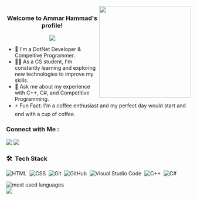 
<img width="250" align="right" src="https://c.tenor.com/_DOBjnGspYAAAAAM/code-coding.gif">

<h3 align="center">
  Welcome to Ammar Hammad's profile!
</h3>

<!-- Typing SVG by DenverCoder1 - https://github.com/DenverCoder1/readme-typing-svg -->
<p align="center">
  <a href="https://github.com/DenverCoder1/readme-typing-svg"><img src="https://readme-typing-svg.herokuapp.com/?lines=Full-stack%20web%20developer;Always%20learning%20new%20things&font=Fira%20Code&center=true&width=440&height=45&color=f75c7e&vCenter=true&size=22"></a>
</p> 

- 🏢 I'm a DotNet Developer & Compeitive Programmer.
- 👨‍💻 As a CS student, I'm constantly learning and exploring new technologies to improve my skills.
- 💬 Ask me about my experience with C++, C#, and Competitive Programming.
- ⚡ Fun Fact: I'm a coffee enthusiast and my perfect day would start and end with a cup of coffee.


### Connect with Me :

<a href="https://linkedin.com/in/ammar-hammad" target="_blank"><img src="https://img.shields.io/badge/-Ammar%20Hammad-0077B5?style=for-the-badge&logo=Linkedin&logoColor=white"/></a>
<a href="https://t.me/AmmarHammad10" target="_blank"><img src="https://img.shields.io/badge/-Ammar%20Hammad-0077B5?style=for-the-badge&logo=Telegram&logoColor=white"/></a>
### 🛠 &nbsp;Tech Stack
![HTML](https://img.shields.io/badge/-HTML-05122A?style=flat&logo=HTML5)&nbsp;
![CSS](https://img.shields.io/badge/-CSS-05122A?style=flat&logo=CSS3&logoColor=1572B6)&nbsp;
![Git](https://img.shields.io/badge/-Git-05122A?style=flat&logo=git)&nbsp;
![GitHub](https://img.shields.io/badge/-GitHub-05122A?style=flat&logo=github)&nbsp;
![Visual Studio Code](https://img.shields.io/badge/-Visual%20Studio%20Code-05122A?style=flat&logo=visual-studio-code&logoColor=007ACC)&nbsp;
![C++](https://img.shields.io/badge/-Cplusplus-05122A?style=flat&logo=cplusplus)&nbsp;
![C#](https://img.shields.io/badge/-CSharp-05122A?style=flat&logo=csharp)&nbsp;




<img align="left" src="https://github-readme-stats.vercel.app/api/top-langs?username=ammarhammad&show_icons=true&locale=en&layout=compact&theme=radical" alt="most used languages" />
<br>
<a href="https://komarev.com/ghpvc/?username=ammarhammad&style=for-the-badge">
    <img src="https://komarev.com/ghpvc/?username=ammarhammad&style=for-the-badge">
</a>
